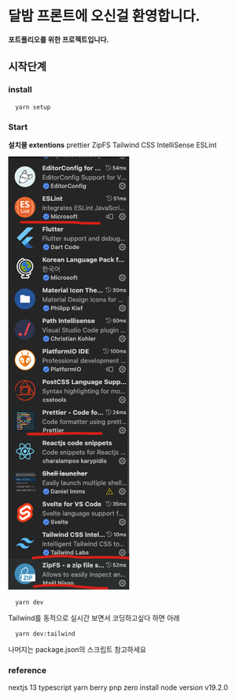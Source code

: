 # 달밤 프론트에 오신걸 환영합니다.

**포트폴리오를 위한 프로젝트입니다.**

## 시작단계

### install

```
  yarn setup
```

### Start

**설치물 extentions**
prettier
ZipFS
Tailwind CSS IntelliSense
ESLint

![extentions](./utils/installextentions.png)

```
  yarn dev
```

Tailwind를 동적으로 실시간 보면서 코딩하고싶다 하면 아래

```
  yarn dev:tailwind
```

나머지는 package.json의 스크립트 참고하세요

### reference

nextjs 13
typescript
yarn berry pnp zero install
node version v19.2.0

